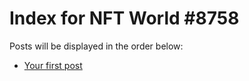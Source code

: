 # Index for NFT World #8758
Posts will be displayed in the order below:

- [Your first post](./001-first.md)

